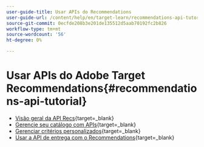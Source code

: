 ```yaml
---
user-guide-title: Usar APIs do Recommendations
user-guide-url: /content/help/en/target-learn/recommendations-api-tutorial/recs-api-overview.html
source-git-commit: 0ecfde208b3e201de135512d5aab70192fc2b826
workflow-type: tm+mt
source-wordcount: '56'
ht-degree: 0%

---
```



# Usar APIs do Adobe Target Recommendations{#recommendations-api-tutorial}

+ [Visão geral da API Recs](https://developer.adobe.com/target/before-administer/recs-api/){target=_blank}
+ [Gerencie seu catálogo com APIs](https://developer.adobe.com/target/before-administer/recs-api/manage-catalog/){target=_blank}
+ [Gerenciar critérios personalizados](https://developer.adobe.com/target/before-administer/recs-api/manage-custom-criteria/){target=_blank}
+ [Usar a API de entrega com o Recommendations](https://developer.adobe.com/target/before-administer/recs-api/fetch-recs-server-side-delivery-api/){target=_blank}

<!--+ [Debug API calls](6debug.md)
+ [Download the Calculated Recommendations CSV](7download-calc-recs-csv.md)-->

<!--
+ Managing your Catalog with APIs{#manage-catalog}
  + [Create and update items](manage-catalog/saveEntities.md)
  + [Delete items](manage-catalog/deleteEntities.md)
  + [Delete All Items](manage-catalog/concepts.md)
  + [Get item details](manage-catalog/base-implementation.md)
+ Managing Custom Criteria{#use-cases}
  + [Home Page](use-cases/home-page.md)
  + [Product Pages](use-cases/product-pages.md)
  + [Category Pages](use-cases/category-pages.md)
  + [Add to Cart Modals](use-cases/add-to-cart-modals.md)
  + [Cart Page](use-cases/cart-page.md)
  + [Order Confirmation Page](use-cases/order-confirmation-page.md)-->
